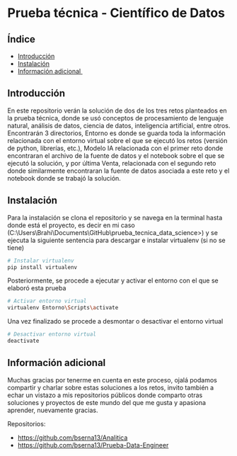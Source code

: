 # Prueba técnica - Científico de Datos

## Índice

- [Introducción](#introducción)
- [Instalación](#instalación)
- [Información adicional ](#Información_adicional)

  
## Introducción

En este repositorio verán la solución de dos de los tres retos planteados en la prueba técnica, donde se usó conceptos de procesamiento de lenguaje natural, análisis de datos, ciencia de datos, inteligencia artificial, entre otros. Encontrarán 3 directorios, Entorno es donde se guarda toda la información relacionada con el entorno virtual sobre el que se ejecutó los retos (versión de python, librerías, etc.), Modelo IA relacionada con el primer reto donde encontraran el archivo de la fuente de datos y el notebook sobre el que se ejecutó la solución, y por última Venta, relacionada con el segundo reto donde similarmente encontraran la fuente de datos asociada a este reto y el notebook donde se trabajó la solución.


## Instalación

Para la instalación se clona el repositorio y se navega en la terminal hasta donde está el proyecto, es decir en mi caso (C:\Users\Brahi\Documents\GitHub\prueba_tecnica_data_science>) y se ejecuta la siguiente sentencia para descargar e instalar virtualenv (si no se tiene)

```bash
# Instalar virtualenv
pip install virtualenv
```

Posteriormente, se procede a ejecutar y activar el entorno con el que se elaboró esta prueba

```bash
# Activar entorno virtual
virtualenv Entorno\Scripts\activate
```

Una vez finalizado se procede a desmontar o desactivar el entorno virtual

```bash
# Desactivar entorno virtual
deactivate
```

## Información adicional

Muchas gracias por tenerme en cuenta en este proceso, ojalá podamos compartir y charlar sobre estas soluciones a los retos, invito también a echar un vistazo a mis repositorios públicos donde comparto otras soluciones y proyectos de este mundo del que me gusta y apasiona aprender, nuevamente gracias.

Repositorios:

- https://github.com/bserna13/Analitica
- https://github.com/bserna13/Prueba-Data-Engineer




